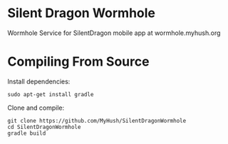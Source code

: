# Silent Dragon Wormhole

Wormhole Service for SilentDragon mobile app at wormhole.myhush.org


# Compiling From Source


Install dependencies:

    sudo apt-get install gradle

Clone and compile:

    git clone https://github.com/MyHush/SilentDragonWormhole
    cd SilentDragonWormhole
    gradle build
